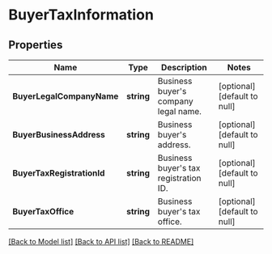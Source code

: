 # BuyerTaxInformation

## Properties
Name | Type | Description | Notes
------------ | ------------- | ------------- | -------------
**BuyerLegalCompanyName** | **string** | Business buyer&#x27;s company legal name. | [optional] [default to null]
**BuyerBusinessAddress** | **string** | Business buyer&#x27;s address. | [optional] [default to null]
**BuyerTaxRegistrationId** | **string** | Business buyer&#x27;s tax registration ID. | [optional] [default to null]
**BuyerTaxOffice** | **string** | Business buyer&#x27;s tax office. | [optional] [default to null]

[[Back to Model list]](../README.md#documentation-for-models) [[Back to API list]](../README.md#documentation-for-api-endpoints) [[Back to README]](../README.md)

